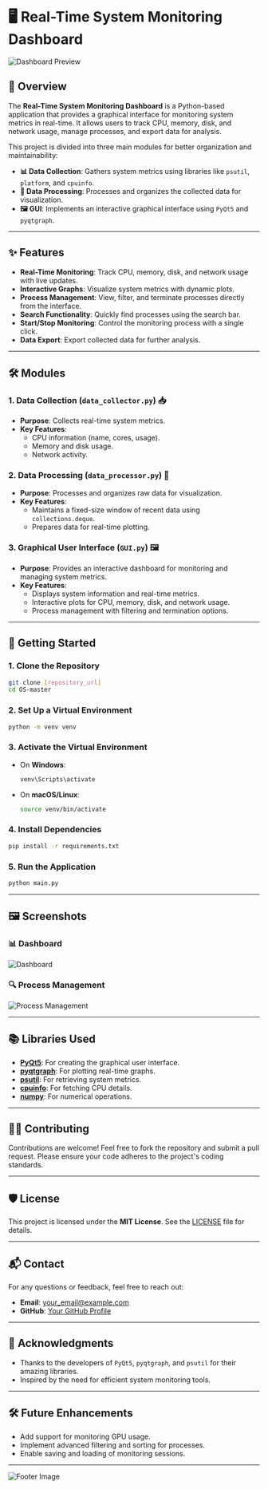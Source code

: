 # 🖥️ Real-Time System Monitoring Dashboard

![Dashboard Preview](https://via.placeholder.com/800x400?text=Dashboard+Preview)

## 🌟 Overview

The **Real-Time System Monitoring Dashboard** is a Python-based application that provides a graphical interface for monitoring system metrics in real-time. It allows users to track CPU, memory, disk, and network usage, manage processes, and export data for analysis.

This project is divided into three main modules for better organization and maintainability:

- **📊 Data Collection**: Gathers system metrics using libraries like `psutil`, `platform`, and `cpuinfo`.
- **🧮 Data Processing**: Processes and organizes the collected data for visualization.
- **🖼️ GUI**: Implements an interactive graphical interface using `PyQt5` and `pyqtgraph`.

---

## ✨ Features

- **Real-Time Monitoring**: Track CPU, memory, disk, and network usage with live updates.
- **Interactive Graphs**: Visualize system metrics with dynamic plots.
- **Process Management**: View, filter, and terminate processes directly from the interface.
- **Search Functionality**: Quickly find processes using the search bar.
- **Start/Stop Monitoring**: Control the monitoring process with a single click.
- **Data Export**: Export collected data for further analysis.

---

## 🛠️ Modules

### 1. **Data Collection (`data_collector.py`)** 📥
- **Purpose**: Collects real-time system metrics.
- **Key Features**:
  - CPU information (name, cores, usage).
  - Memory and disk usage.
  - Network activity.

### 2. **Data Processing (`data_processor.py`)** 🧮
- **Purpose**: Processes and organizes raw data for visualization.
- **Key Features**:
  - Maintains a fixed-size window of recent data using `collections.deque`.
  - Prepares data for real-time plotting.

### 3. **Graphical User Interface (`GUI.py`)** 🖼️
- **Purpose**: Provides an interactive dashboard for monitoring and managing system metrics.
- **Key Features**:
  - Displays system information and real-time metrics.
  - Interactive plots for CPU, memory, disk, and network usage.
  - Process management with filtering and termination options.

---

## 🚀 Getting Started

### 1. **Clone the Repository**
```bash
git clone [repository_url]
cd OS-master
```

### 2. **Set Up a Virtual Environment**
```bash
python -m venv venv
```

### 3. **Activate the Virtual Environment**
- On **Windows**:
  ```bash
  venv\Scripts\activate
  ```
- On **macOS/Linux**:
  ```bash
  source venv/bin/activate
  ```

### 4. **Install Dependencies**
```bash
pip install -r requirements.txt
```

### 5. **Run the Application**
```bash
python main.py
```

---

## 🖼️ Screenshots

### 📊 Dashboard
![Dashboard](https://via.placeholder.com/800x400?text=Dashboard+Screenshot)

### 🔍 Process Management
![Process Management](https://via.placeholder.com/800x400?text=Process+Management+Screenshot)

---

## 📚 Libraries Used

- **[PyQt5](https://pypi.org/project/PyQt5/)**: For creating the graphical user interface.
- **[pyqtgraph](https://www.pyqtgraph.org/)**: For plotting real-time graphs.
- **[psutil](https://pypi.org/project/psutil/)**: For retrieving system metrics.
- **[cpuinfo](https://pypi.org/project/py-cpuinfo/)**: For fetching CPU details.
- **[numpy](https://numpy.org/)**: For numerical operations.

---

## 🧑‍💻 Contributing

Contributions are welcome! Feel free to fork the repository and submit a pull request. Please ensure your code adheres to the project's coding standards.

---

## 🛡️ License

This project is licensed under the **MIT License**. See the [LICENSE](LICENSE) file for details.

---

## 📬 Contact

For any questions or feedback, feel free to reach out:

- **Email**: [your_email@example.com](mailto:your_email@example.com)
- **GitHub**: [Your GitHub Profile](https://github.com/yourusername)

---

## 🌟 Acknowledgments

- Thanks to the developers of `PyQt5`, `pyqtgraph`, and `psutil` for their amazing libraries.
- Inspired by the need for efficient system monitoring tools.

---

## 🛠️ Future Enhancements

- Add support for monitoring GPU usage.
- Implement advanced filtering and sorting for processes.
- Enable saving and loading of monitoring sessions.

---

![Footer Image](https://via.placeholder.com/800x100?text=Happy+Coding!+🚀)
